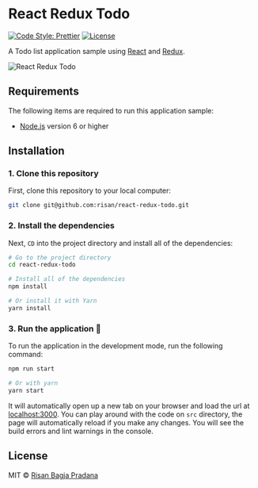 # React Redux Todo

[![Code Style: Prettier](https://img.shields.io/badge/code_style-prettier-ff69b4.svg)](https://github.com/risan/react-redux-todo)
[![License](https://img.shields.io/github/license/risan/react-redux-todo.svg)](https://github.com/risan/react-redux-todo/blob/master/LICENSE.md)

A Todo list application sample using [React](https://reactjs.org) and [Redux](https://redux.js.org).

![React Redux Todo](https://media.giphy.com/media/xULW8AJ0JxuNXB4HKw/source.gif)

## Requirements

The following items are required to run this application sample:
* [Node.js](https://nodejs.org) version 6 or higher

## Installation

### 1. Clone this repository
First, clone this repository to your local computer:

```bash
git clone git@github.com:risan/react-redux-todo.git
```

### 2. Install the dependencies
Next, `CD` into the project directory and install all of the dependencies:

```bash
# Go to the project directory
cd react-redux-todo

# Install all of the dependencies
npm install

# Or install it with Yarn
yarn install
```

### 3. Run the application 🎉

To run the application in the development mode, run the following command:

```bash
npm run start

# Or with yarn
yarn start
```

It will automatically open up a new tab on your browser and load the url at [localhost:3000](http://localhost:3000). You can play around with the code on `src` directory, the page will automatically reload if you make any changes. You will see the build errors and lint warnings in the console.

## License

MIT © [Risan Bagja Pradana](https://risan.io)

